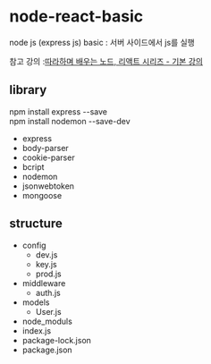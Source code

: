 # node-react-basic
node js (express js) basic : 서버 사이드에서 js를 실행  
  
참고 강의 :[따라하며 배우는 노드, 리액트 시리즈 - 기본 강의](https://www.inflearn.com/course/%EB%94%B0%EB%9D%BC%ED%95%98%EB%A9%B0-%EB%B0%B0%EC%9A%B0%EB%8A%94-%EB%85%B8%EB%93%9C-%EB%A6%AC%EC%95%A1%ED%8A%B8-%EA%B8%B0%EB%B3%B8/lecture/37076?tab=curriculum)

## library
npm install express --save   
npm install nodemon --save-dev   
* express 
* body-parser 
* cookie-parser 
* bcript 
* nodemon 
* jsonwebtoken
* mongoose

## structure
* config
  * dev.js 
  * key.js 
  * prod.js
* middleware
  * auth.js
* models
  * User.js
* node_moduls
* index.js
* package-lock.json
* package.json


